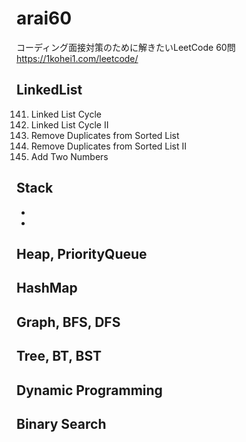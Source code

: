 # arai60

コーディング面接対策のために解きたいLeetCode 60問
https://1kohei1.com/leetcode/

## LinkedList
141. Linked List Cycle
142. Linked List Cycle II
83. Remove Duplicates from Sorted List
82. Remove Duplicates from Sorted List II
2. Add Two Numbers

## Stack
- 
- 

## Heap, PriorityQueue

## HashMap


## Graph, BFS, DFS


## Tree, BT, BST


## Dynamic Programming


## Binary Search
